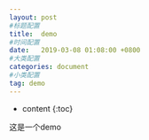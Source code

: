 ```yaml
---
layout: post
#标题配置
title:  demo
#时间配置
date:   2019-03-08 01:08:00 +0800
#大类配置
categories: document
#小类配置
tag: demo
---
```


* content
{:toc}


这是一个demo